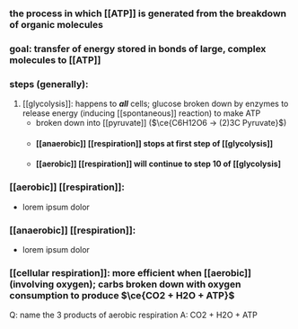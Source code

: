 ### the process in which [[ATP]] is generated from the breakdown of organic molecules

### goal: transfer of energy stored in bonds of large, complex molecules to [[ATP]]

### steps (generally):
1. [[glycolysis]]: happens to ***all*** cells; glucose broken down by enzymes to release energy (inducing [[spontaneous]] reaction) to make ATP
	- broken down into [[pyruvate]] ($\ce{C6H12O6 -> (2)3C Pyruvate}$)
	- #### [[anaerobic]] [[respiration]] stops at first step of [[glycolysis]]
	- #### [[aerobic]] [[respiration]] will continue to step 10 of [[glycolysis]

### [[aerobic]] [[respiration]]: 
- lorem ipsum dolor

### [[anaerobic]] [[respiration]]:
- lorem ipsum dolor

### [[cellular respiration]]: more efficient when [[aerobic]] (involving oxygen); carbs broken down with oxygen consumption to produce $\ce{CO2 + H2O + ATP}$

Q: name the 3 products of aerobic respiration
A: CO2 + H2O + ATP